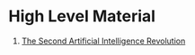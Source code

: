 # High Level Material

1. [The Second Artificial Intelligence Revolution](content/second-ai-revolution.md)